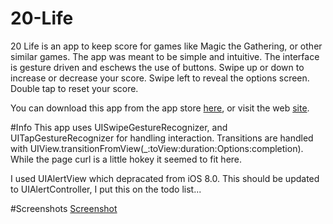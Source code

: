 # 20-Life
20 Life is an app to keep score for games like Magic the Gathering, or other similar games. The app was meant to be simple 
and intuitive. The interface is gesture driven and eschews the use of buttons. Swipe up or down to increase or decrease 
your score. Swipe left to reveal the options screen. Double tap to reset your score. 

You can download this app from the app store [here](https://itunes.apple.com/us/app/20-life/id954969580?mt=8&uo=4), or 
visit the web [site](http://webdevils.com/20-life/).

#Info
This app uses UISwipeGestureRecognizer, and UITapGestureRecognizer for handling interaction. Transitions are handled with 
UIView.transitionFromView(_:toView:duration:Options:completion). While the page curl is a little hokey it seemed to fit 
here. 

I used UIAlertView which depracated from iOS 8.0. This should be updated to UIAlertController, I put this on the todo list...

#Screenshots
[Screenshot](http://webdevils.com/20-life/20-Life-Screensot-1.jpg)
